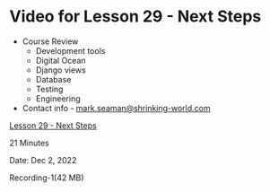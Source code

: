 # Video for Lesson 29 - Next Steps

* Course Review
    - Development tools
    - Digital Ocean
    - Django views
    - Database
    - Testing
    - Engineering
* Contact info - mark.seaman@shrinking-world.com


[Lesson 29 - Next Steps](https://unco.zoom.us/rec/share/dJGNnqLBLFMFK-PLjXNa4RW7rGpyVLSKDKvgeUFI3pG8ocA5I_jovglGrk9pZ2vR.knGiwmi0ZFwBRmF5?startTime=1669920214000)

21 Minutes

Date: Dec 2, 2022 

Recording-1(42 MB)

